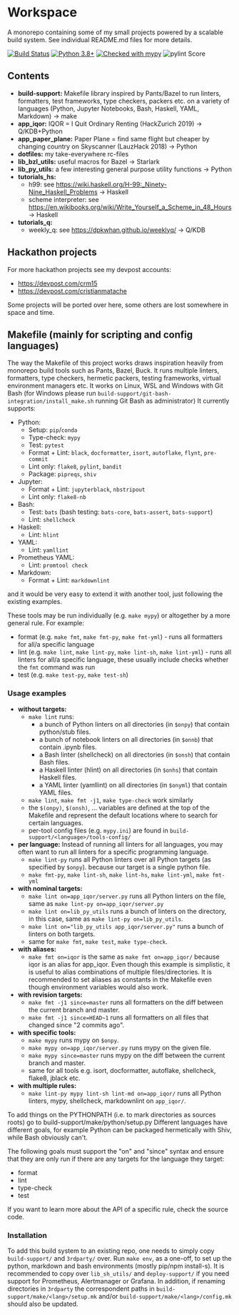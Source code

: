 # Workspace

A monorepo containing some of my small projects powered by a scalable build system. See individual README.md files for
more details.

[![Build Status](https://dev.azure.com/cristianmatache/workspace/_apis/build/status/cristianmatache.workspace?branchName=master)](https://dev.azure.com/cristianmatache/workspace/_build/latest?definitionId=1&branchName=master)
[![Python 3.8+](https://img.shields.io/badge/python-3.7+-blue.svg)](https://www.python.org/downloads/)
[![Checked with mypy](http://www.mypy-lang.org/static/mypy_badge.svg)](http://mypy-lang.org/)
![pylint Score](https://mperlet.github.io/pybadge/badges/10.svg)

## Contents

- **build-support:** Makefile library inspired by Pants/Bazel to run linters, formatters, test frameworks, type
  checkers, packers etc. on a variety of languages (Python, Jupyter Notebooks, Bash, Haskell, YAML, Markdown) → make
- **app_iqor:** IQOR = I Quit Ordinary Renting (HackZurich 2019) → Q/KDB+Python
- **app_paper_plane:** Paper Plane = find same flight but cheaper by changing country on Skyscanner (LauzHack 2018) →
  Python
- **dotfiles:** my take-everywhere rc-files
- **lib_bzl_utils:** useful macros for Bazel → Starlark
- **lib_py_utils:** a few interesting general purpose utility functions → Python
- **tutorials_hs:**
  - h99: see <https://wiki.haskell.org/H-99:_Ninety-Nine_Haskell_Problems> → Haskell
  - scheme interpreter: see <https://en.wikibooks.org/wiki/Write_Yourself_a_Scheme_in_48_Hours> → Haskell
- **tutorials_q:**
  - weekly_q: see <https://dpkwhan.github.io/weeklyq/> → Q/KDB

## Hackathon projects

For more hackathon projects see my devpost accounts:

- <https://devpost.com/crm15>
- <https://devpost.com/cristianmatache>

Some projects will be ported over here, some others are lost somewhere in space and time.

## Makefile (mainly for scripting and config languages)

The way the Makefile of this project works draws inspiration heavily from monorepo build tools such as Pants, Bazel,
Buck. It runs multiple linters, formatters, type checkers, hermetic packers, testing frameworks, virtual environment
managers etc. It works on Linux, WSL and Windows with Git Bash (for Windows please
run  `build-support/git-bash-integration/install_make.sh` running Git Bash as administrator)
It currently supports:

- Python:
  - Setup: `pip`/`conda`
  - Type-check: `mypy`
  - Test: `pytest`
  - Format + Lint: `black`, `docformatter`, `isort`, `autoflake`, `flynt`, `pre-commit`
  - Lint only: `flake8`, `pylint`, `bandit`
  - Package: `pipreqs`, `shiv`
- Jupyter:
  - Format + Lint: `jupyterblack`, `nbstripout`
  - Lint only: `flake8-nb`
- Bash:
  - Test: `bats` (bash testing: `bats-core`, `bats-assert`, `bats-support`)
  - Lint: `shellcheck`
- Haskell:
  - Lint: `hlint`
- YAML:
  - Lint: `yamllint`
- Prometheus YAML:
  - Lint: `promtool check`
- Markdown:
  - Format + Lint: `markdownlint`

and it would be very easy to extend it with another tool, just following the existing examples.

These tools may be run individually (e.g. `make mypy`) or altogether by a more general rule. For example:

- format (e.g. `make fmt`, `make fmt-py`, `make fmt-yml`) - runs all formatters for all/a specific language
- lint (e.g. `make lint`, `make lint-py`, `make lint-sh`, `make lint-yml`) - runs all linters for all/a specific
  language, these usually include checks whether the `fmt` command was run
- test (e.g. `make test-py`, `make test-sh`)

### Usage examples

- **without targets:**
  - `make lint` runs:
    - a bunch of Python linters on all directories (in `$onpy`) that contain python/stub files.
    - a bunch of notebook linters on all directories (in `$onnb`) that contain .ipynb files.
    - a Bash linter (shellcheck) on all directories (in `$onsh`) that contain Bash files.
    - a Haskell linter (hlint) on all directories (in `$onhs`) that contain Haskell files.
    - a YAML linter (yamllint) on all directories (in `$onyml`) that contain YAML files.
  - `make lint`, `make fmt -j1`, `make type-check` work similarly
  - the `$(onpy)`, `$(onsh)`, ... variables are defined at the top of the Makefile and represent the default locations
      where to search for certain languages.
  - per-tool config files (e.g. `mypy.ini`) are found in `build-support/<language>/tools-config/`
- **per language:**
  Instead of running all linters for all languages, you may often want to run all linters for a specific programming
  language.
  - `make lint-py` runs all Python linters over all Python targets (as specified by `$onpy`). because our target is a
      single python file.
  - `make fmt-py`, `make lint-sh`, `make lint-hs`, `make lint-yml`, `make fmt-yml`
- **with nominal targets:**
  - `make lint on=app_iqor/server.py` runs all Python linters on the file, same
      as `make lint-py on=app_iqor/server.py`
  - `make lint on=lib_py_utils` runs a bunch of linters on the directory, in this case, same
      as `make lint-py on=lib_py_utils`.
  - `make lint on="lib_py_utils app_iqor/server.py"` runs a bunch of linters on both targets.
  - same for `make fmt`, `make test`, `make type-check`.
- **with aliases:**
  - `make fmt on=iqor` is the same as `make fmt on=app_iqor/` because iqor is an alias for app_iqor. Even though this
      example is simplistic, it is useful to alias combinations of multiple files/directories. It is recommended to set
      aliases as constants in the Makefile even though environment variables would also work.
- **with revision targets:**
  - `make fmt -j1 since=master` runs all formatters on the diff between the current branch and master.
  - `make fmt -j1 since=HEAD~1` runs all formatters on all files that changed since "2 commits ago".
- **with specific tools:**
  - `make mypy` runs mypy on `$onpy`.
  - `make mypy on=app_iqor/server.py` runs mypy on the given file.
  - `make mypy since=master` runs mypy on the diff between the current branch and master.
  - same for all tools e.g. isort, docformatter, autoflake, shellcheck, flake8, jblack etc.
- **with multiple rules:**
  - `make lint-py mypy lint-sh lint-md on=app_iqor/` runs all Python linters, mypy, shellcheck, markdownlint on
    `app_iqor/`.

To add things on the PYTHONPATH (i.e. to mark directories as sources roots) go to build-support/make/python/setup.py
Different languages have different goals, for example Python can be packaged hermetically with Shiv, while Bash
obviously can't.

The following goals must support the "on" and "since" syntax and ensure that they are only run if there are any targets
for the language they target:

- format
- lint
- type-check
- test

If you want to learn more about the API of a specific rule, check the source code.

### Installation

To add this build system to an existing repo, one needs to simply copy `build-support/` and `3rdparty/` over.
Run `make env`, as a one-off, to set up the python, markdown and bash environments (mostly pip/npm install-s). It is
recommended to copy over `lib_sh_utils/` and `deploy-support/` if you need support for Prometheus, Alertmanager or
Grafana. In addition, if renaming directories in `3rdparty` the correspondent paths in
`build-support/make/<lang>/setup.mk` and/or `build-support/make/<lang>/config.mk` should also be updated.
